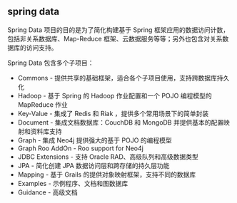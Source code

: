 ## spring data
Spring Data 项目的目的是为了简化构建基于 Spring 框架应用的数据访问计数，包括非关系数据库、Map-Reduce 框架、云数据服务等等；另外也包含对关系数据库的访问支持。

Spring Data 包含多个子项目：

* Commons - 提供共享的基础框架，适合各个子项目使用，支持跨数据库持久化
* Hadoop - 基于 Spring 的 Hadoop 作业配置和一个 POJO 编程模型的 MapReduce 作业
* Key-Value  - 集成了 Redis 和 Riak ，提供多个常用场景下的简单封装
* Document - 集成文档数据库：CouchDB 和 MongoDB 并提供基本的配置映射和资料库支持
* Graph - 集成 Neo4j 提供强大的基于 POJO 的编程模型
* Graph Roo AddOn - Roo support for Neo4j
* JDBC Extensions - 支持 Oracle RAD、高级队列和高级数据类型
* JPA - 简化创建 JPA 数据访问层和跨存储的持久层功能
* Mapping - 基于 Grails 的提供对象映射框架，支持不同的数据库
* Examples - 示例程序、文档和图数据库
* Guidance - 高级文档